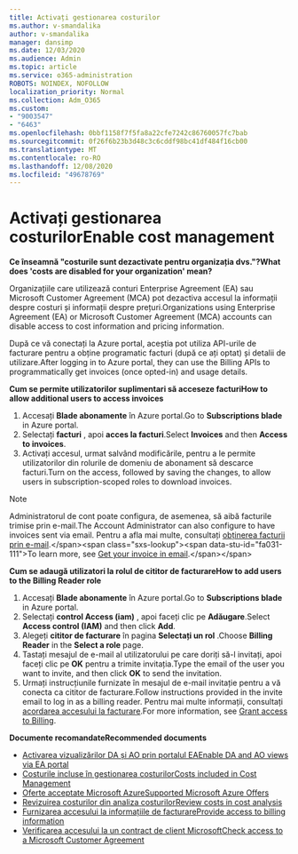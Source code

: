 ```yaml
---
title: Activați gestionarea costurilor
ms.author: v-smandalika
author: v-smandalika
manager: dansimp
ms.date: 12/03/2020
ms.audience: Admin
ms.topic: article
ms.service: o365-administration
ROBOTS: NOINDEX, NOFOLLOW
localization_priority: Normal
ms.collection: Adm_O365
ms.custom:
- "9003547"
- "6463"
ms.openlocfilehash: 0bbf1158f7f5fa8a22cfe7242c86760057fc7bab
ms.sourcegitcommit: 0f26f6b23b3d48c3c6cddf98bc41df484f16cb00
ms.translationtype: MT
ms.contentlocale: ro-RO
ms.lasthandoff: 12/08/2020
ms.locfileid: "49678769"
---
```

# <a name="enable-cost-management"></a><span data-ttu-id="fa031-102">Activați gestionarea costurilor</span><span class="sxs-lookup"><span data-stu-id="fa031-102">Enable cost management</span></span>

<span data-ttu-id="fa031-103">**Ce înseamnă "costurile sunt dezactivate pentru organizația dvs."?**</span><span class="sxs-lookup"><span data-stu-id="fa031-103">**What does 'costs are disabled for your organization' mean?**</span></span>

<span data-ttu-id="fa031-104">Organizațiile care utilizează conturi Enterprise Agreement (EA) sau Microsoft Customer Agreement (MCA) pot dezactiva accesul la informații despre costuri și informații despre prețuri.</span><span class="sxs-lookup"><span data-stu-id="fa031-104">Organizations using Enterprise Agreement (EA) or Microsoft Customer Agreement (MCA) accounts can disable access to cost information and pricing information.</span></span>

<span data-ttu-id="fa031-105">După ce vă conectați la Azure portal, aceștia pot utiliza API-urile de facturare pentru a obține programatic facturi (după ce ați optat) și detalii de utilizare.</span><span class="sxs-lookup"><span data-stu-id="fa031-105">After logging in to Azure portal, they can use the Billing APIs to programmatically get invoices (once opted-in) and usage details.</span></span>

<span data-ttu-id="fa031-106">**Cum se permite utilizatorilor suplimentari să acceseze facturi**</span><span class="sxs-lookup"><span data-stu-id="fa031-106">**How to allow additional users to access invoices**</span></span>

1. <span data-ttu-id="fa031-107">Accesați **Blade abonamente** în Azure portal.</span><span class="sxs-lookup"><span data-stu-id="fa031-107">Go to **Subscriptions blade** in Azure portal.</span></span>
2. <span data-ttu-id="fa031-108">Selectați **facturi** , apoi **acces la facturi**.</span><span class="sxs-lookup"><span data-stu-id="fa031-108">Select **Invoices** and then **Access to invoices**.</span></span>
3. <span data-ttu-id="fa031-109">Activați accesul, urmat salvând modificările, pentru a le permite utilizatorilor din rolurile de domeniu de abonament să descarce facturi.</span><span class="sxs-lookup"><span data-stu-id="fa031-109">Turn on the access, followed by saving the changes, to allow users in subscription-scoped roles to download invoices.</span></span>

> [!NOTE]
> <span data-ttu-id="fa031-110">Administratorul de cont poate configura, de asemenea, să aibă facturile trimise prin e-mail.</span><span class="sxs-lookup"><span data-stu-id="fa031-110">The Account Administrator can also configure to have invoices sent via email.</span></span> <span data-ttu-id="fa031-111">Pentru a afla mai multe, consultați [obținerea facturii prin e-mail](https://docs.microsoft.com/azure/cost-management-billing/manage/download-azure-invoice-daily-usage-date?).</span><span class="sxs-lookup"><span data-stu-id="fa031-111">To learn more, see [Get your invoice in email](https://docs.microsoft.com/azure/cost-management-billing/manage/download-azure-invoice-daily-usage-date?).</span></span>

<span data-ttu-id="fa031-112">**Cum se adaugă utilizatori la rolul de cititor de facturare**</span><span class="sxs-lookup"><span data-stu-id="fa031-112">**How to add users to the Billing Reader role**</span></span>

1. <span data-ttu-id="fa031-113">Accesați **Blade abonamente** în Azure portal.</span><span class="sxs-lookup"><span data-stu-id="fa031-113">Go to **Subscriptions blade** in Azure portal.</span></span>
2. <span data-ttu-id="fa031-114">Selectați **control Access (iam)** , apoi faceți clic pe **Adăugare**.</span><span class="sxs-lookup"><span data-stu-id="fa031-114">Select **Access control (IAM)** and then click **Add**.</span></span>
3. <span data-ttu-id="fa031-115">Alegeți **cititor de facturare** în pagina **Selectați un rol** .</span><span class="sxs-lookup"><span data-stu-id="fa031-115">Choose **Billing Reader** in the **Select a role** page.</span></span>
4. <span data-ttu-id="fa031-116">Tastați mesajul de e-mail al utilizatorului pe care doriți să-l invitați, apoi faceți clic pe **OK** pentru a trimite invitația.</span><span class="sxs-lookup"><span data-stu-id="fa031-116">Type the email of the user you want to invite, and then click **OK** to send the invitation.</span></span>
5. <span data-ttu-id="fa031-117">Urmați instrucțiunile furnizate în mesajul de e-mail invitație pentru a vă conecta ca cititor de facturare.</span><span class="sxs-lookup"><span data-stu-id="fa031-117">Follow instructions provided in the invite email to log in as a billing reader.</span></span> <span data-ttu-id="fa031-118">Pentru mai multe informații, consultați [acordarea accesului la facturare](https://docs.microsoft.com/azure/cost-management-billing/manage/manage-billing-access?WT.mc_id=Portal-Microsoft_Azure_Support#opt-in).</span><span class="sxs-lookup"><span data-stu-id="fa031-118">For more information, see [Grant access to Billing](https://docs.microsoft.com/azure/cost-management-billing/manage/manage-billing-access?WT.mc_id=Portal-Microsoft_Azure_Support#opt-in).</span></span>

<span data-ttu-id="fa031-119">**Documente recomandate**</span><span class="sxs-lookup"><span data-stu-id="fa031-119">**Recommended documents**</span></span>

- [<span data-ttu-id="fa031-120">Activarea vizualizărilor DA și AO prin portalul EA</span><span class="sxs-lookup"><span data-stu-id="fa031-120">Enable DA and AO views via EA portal</span></span>](https://docs.microsoft.com/azure/cost-management-billing/costs/assign-access-acm-data?WT.mc_id=Portal-Microsoft_Azure_Support#enable-access-to-costs-in-the-ea-portal)
- [<span data-ttu-id="fa031-121">Costurile incluse în gestionarea costurilor</span><span class="sxs-lookup"><span data-stu-id="fa031-121">Costs included in Cost Management</span></span>](https://docs.microsoft.com/azure/cost-management-billing/costs/understand-cost-mgt-data?WT.mc_id=Portal-Microsoft_Azure_Support#costs-included-in-cost-management)
- [<span data-ttu-id="fa031-122">Oferte acceptate Microsoft Azure</span><span class="sxs-lookup"><span data-stu-id="fa031-122">Supported Microsoft Azure Offers</span></span>](https://docs.microsoft.com/azure/cost-management-billing/costs/understand-cost-mgt-data?WT.mc_id=Portal-Microsoft_Azure_Support#supported-microsoft-azure-offers)
- [<span data-ttu-id="fa031-123">Revizuirea costurilor din analiza costurilor</span><span class="sxs-lookup"><span data-stu-id="fa031-123">Review costs in cost analysis</span></span>](https://docs.microsoft.com/azure/cost-management-billing/costs/quick-acm-cost-analysis?WT.mc_id=Portal-Microsoft_Azure_Support&tabs=azure-portal#review-costs-in-cost-analysis)
- [<span data-ttu-id="fa031-124">Furnizarea accesului la informațiile de facturare</span><span class="sxs-lookup"><span data-stu-id="fa031-124">Provide access to billing information</span></span>](https://docs.microsoft.com/azure/cost-management-billing/manage/manage-billing-access?WT.mc_id=Portal-Microsoft_Azure_Support)
- [<span data-ttu-id="fa031-125">Verificarea accesului la un contract de client Microsoft</span><span class="sxs-lookup"><span data-stu-id="fa031-125">Check access to a Microsoft Customer Agreement</span></span>](https://docs.microsoft.com/azure/cost-management-billing/manage/download-azure-invoice-daily-usage-date?WT.mc_id=Portal-Microsoft_Azure_Support#check-access-to-a-microsoft-customer-agreement)






